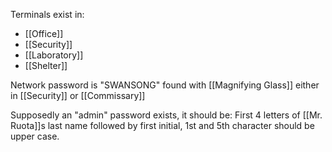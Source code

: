 Terminals exist in:
- [[Office]]
- [[Security]]
- [[Laboratory]]
- [[Shelter]]

Network password is "SWANSONG" found with [[Magnifying Glass]] either in [[Security]] or [[Commissary]]

Supposedly an "admin" password exists, it should be:
First 4 letters of [[Mr. Ruota]]s last name followed by first initial, 1st and 5th character should be upper case.